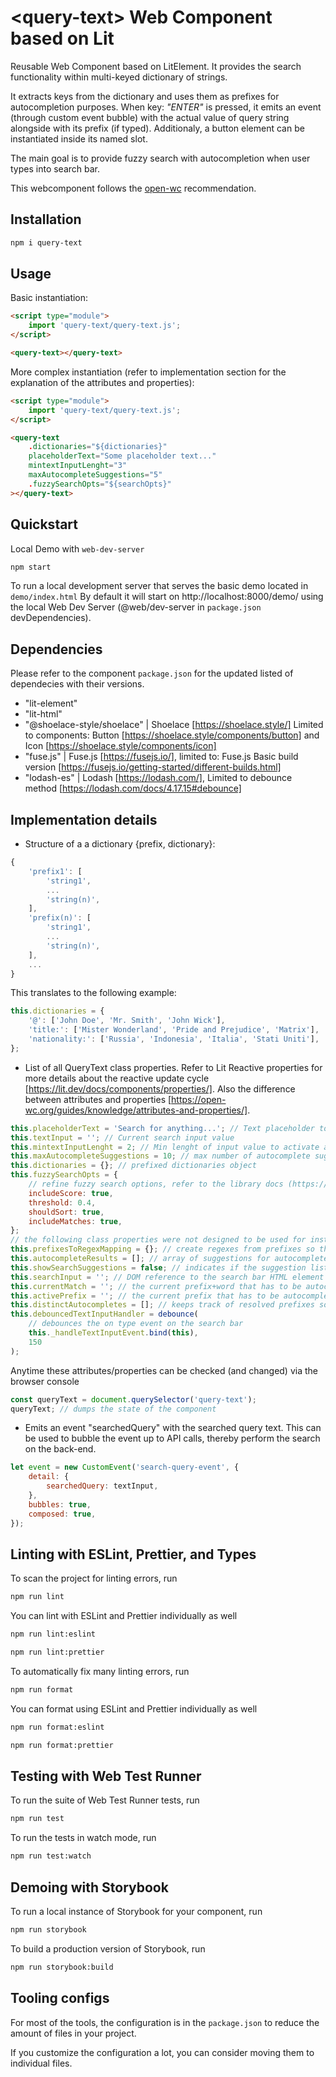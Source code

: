 # \<query-text> Web Component based on Lit

Reusable Web Component based on LitElement. It provides the search functionality within multi-keyed dictionary of strings.

It extracts keys from the dictionary and uses them as prefixes for autocompletion purposes. When key: _"ENTER"_ is pressed, it emits an event (through custom event bubble) with the actual value of query string alongside with its prefix (if typed). Additionaly, a button element can be instantiated inside its named slot.

The main goal is to provide fuzzy search with autocompletion when user types into search bar.

This webcomponent follows the [open-wc](https://github.com/open-wc/open-wc) recommendation.

## Installation

```bash
npm i query-text
```

## Usage

Basic instantiation:

```html
<script type="module">
	import 'query-text/query-text.js';
</script>

<query-text></query-text>
```

More complex instantiation (refer to implementation section for the explanation of the attributes and properties):

```html
<script type="module">
	import 'query-text/query-text.js';
</script>

<query-text
	.dictionaries="${dictionaries}"
	placeholderText="Some placeholder text..."
	mintextInputLenght="3"
	maxAutocompleteSuggestions="5"
	.fuzzySearchOpts="${searchOpts}"
></query-text>
```

## Quickstart

Local Demo with `web-dev-server`

```bash
npm start
```

To run a local development server that serves the basic demo located in `demo/index.html`
By default it will start on http://localhost:8000/demo/ using the local Web Dev Server (@web/dev-server in `package.json` devDependencies).

## Dependencies

Please refer to the component `package.json` for the updated listed of dependecies with their versions.

-   "lit-element"
-   "lit-html"
-   "@shoelace-style/shoelace" | Shoelace [https://shoelace.style/] Limited to components: Button [https://shoelace.style/components/button] and Icon [https://shoelace.style/components/icon]
-   "fuse.js" | Fuse.js [https://fusejs.io/], limited to: Fuse.js Basic build version [https://fusejs.io/getting-started/different-builds.html]
-   "lodash-es" | Lodash [https://lodash.com/], Limited to debounce method [https://lodash.com/docs/4.17.15#debounce]

## Implementation details

-   Structure of a a dictionary {prefix, dictionary}:

```javascript
{
	'prefix1': [
		'string1',
	    ...
        'string(n)',
	],
	'prefix(n)': [
        'string1',
	    ...
        'string(n)',
    ],
    ...
}
```

This translates to the following example:

```javascript
this.dictionaries = {
	'@': ['John Doe', 'Mr. Smith', 'John Wick'],
	'title:': ['Mister Wonderland', 'Pride and Prejudice', 'Matrix'],
	'nationality:': ['Russia', 'Indonesia', 'Italia', 'Stati Uniti'],
};
```

-   List of all QueryText class properties. Refer to Lit Reactive properties for more details about the reactive update cycle [https://lit.dev/docs/components/properties/]. Also the difference between attributes and properties [https://open-wc.org/guides/knowledge/attributes-and-properties/].

```javascript
this.placeholderText = 'Search for anything...'; // Text placeholder to be shown on the search bar
this.textInput = ''; // Current search input value
this.mintextInputLenght = 2; // Min lenght of input value to activate autocomplete and search-query-event
this.maxAutocompleteSuggestions = 10; // max number of autocomplete suggestions (done by slicing the total results)
this.dictionaries = {}; // prefixed dictionaries object
this.fuzzySearchOpts = {
	// refine fuzzy search options, refer to the library docs (https://fusejs.io/api/options.html)
	includeScore: true,
	threshold: 0.4,
	shouldSort: true,
	includeMatches: true,
};
// the following class properties were not designed to be used for instantiating the component. They are used for internal actions
this.prefixesToRegexMapping = {}; // create regexes from prefixes so they can be matched and recognised later when users type on the search bar. Example, the prefix @ may result in: { "@": { regex: /@\S{2,}/gi }, ... }
this.autocompleteResults = []; // array of suggestions for autocomplete
this.showSearchSuggestions = false; // indicates if the suggestion list should be displayed
this.searchInput = ''; // DOM reference to the search bar HTML element
this.currentMatch = ''; // the current prefix+word that has to be autocompleted. For example: "@John"
this.activePrefix = ''; // the current prefix that has to be autocompleted. For example: "@"
this.distinctAutocompletes = []; // keeps track of resolved prefixes so they are excluded from the new suggestions when new prefixes are inserted.
this.debouncedTextInputHandler = debounce(
	// debounces the on type event on the search bar
	this._handleTextInputEvent.bind(this),
	150
);
```

Anytime these attributes/properties can be checked (and changed) via the browser console

```javascript
const queryText = document.querySelector('query-text');
queryText; // dumps the state of the component
```

-   Emits an event "searchedQuery" with the searched query text. This can be used to bubble the event up to API calls, thereby perform the search on the back-end.

```javascript
let event = new CustomEvent('search-query-event', {
	detail: {
		searchedQuery: textInput,
	},
	bubbles: true,
	composed: true,
});
```

## Linting with ESLint, Prettier, and Types

To scan the project for linting errors, run

```bash
npm run lint
```

You can lint with ESLint and Prettier individually as well

```bash
npm run lint:eslint
```

```bash
npm run lint:prettier
```

To automatically fix many linting errors, run

```bash
npm run format
```

You can format using ESLint and Prettier individually as well

```bash
npm run format:eslint
```

```bash
npm run format:prettier
```

## Testing with Web Test Runner

To run the suite of Web Test Runner tests, run

```bash
npm run test
```

To run the tests in watch mode, run

```bash
npm run test:watch
```

## Demoing with Storybook

To run a local instance of Storybook for your component, run

```bash
npm run storybook
```

To build a production version of Storybook, run

```bash
npm run storybook:build
```

## Tooling configs

For most of the tools, the configuration is in the `package.json` to reduce the amount of files in your project.

If you customize the configuration a lot, you can consider moving them to individual files.
